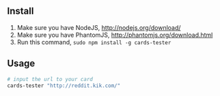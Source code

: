 ## Install

1. Make sure you have NodeJS, http://nodejs.org/download/
2. Make sure you have PhantomJS, http://phantomjs.org/download.html
3. Run this command, `sudo npm install -g cards-tester`

## Usage

```sh
# input the url to your card
cards-tester "http://reddit.kik.com/"
```
